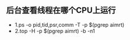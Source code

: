 ## 后台查看线程在哪个CPU上运行
- 1.ps -o pid,tid,psr,comm -T -p $(pgrep aimrt)
- 2.top -H -p $(pgrep aimrt) -b -n1

